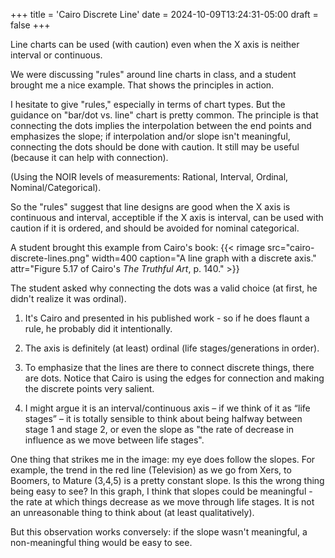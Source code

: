 +++
title = 'Cairo Discrete Line'
date = 2024-10-09T13:24:31-05:00
draft = false
+++

Line charts can be used (with caution) even when the X axis is neither interval or continuous.

<!--more-->

We were discussing "rules" around line charts in class, and a student brought me a nice example. That shows the principles in action.

I hesitate to give "rules," especially in terms of chart types. But the guidance on "bar/dot vs. line" chart is pretty common. The principle is that connecting the dots implies the interpolation between the end points and emphasizes the slope; if interpolation and/or slope isn't meaningful, connecting the dots should be done with caution. It still may be useful (because it can help with connection).

(Using the NOIR levels of measurements: Rational, Interval, Ordinal, Nominal/Categorical).

So the "rules" suggest that line designs are good when the X axis is continuous and interval, acceptible if the X axis is interval, can be used with caution if it is ordered, and should be avoided for nominal categorical.

A student brought this example from Cairo's book:
{{< rimage src="cairo-discrete-lines.png" width=400 caption="A line graph with a discrete axis." attr="Figure 5.17 of Cairo's *The Truthful Art*, p. 140." >}}

The student asked why connecting the dots was a valid choice (at first, he didn't realize it was ordinal).

1. It's Cairo and presented in his published work - so if he does flaunt a rule, he probably did it intentionally. 

2. The axis is definitely (at least) ordinal (life stages/generations in order). 

3. To emphasize that the lines are there to connect discrete things, there are dots. Notice that Cairo is using the edges for connection and making the discrete points very salient. 

4. I might argue it is an interval/continuous axis – if we think of it as “life stages” – it is totally sensible to think about being halfway between stage 1 and stage 2, or even the slope as "the rate of decrease in influence as we move between life stages".

One thing that strikes me in the image: my eye does follow the slopes. For example, the trend in the red line (Television) as we go from Xers, to Boomers, to Mature (3,4,5) is a pretty constant slope. Is this the wrong thing being easy to see? In this graph, I think that slopes could be meaningful - the rate at which things decrease as we move through life stages. It is not an unreasonable thing to think about (at least qualitatively).

But this observation works conversely: if the slope wasn't meaningful, a non-meaningful thing would be easy to see. 